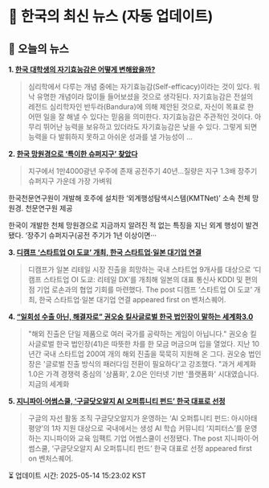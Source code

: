 # 📢 한국의 최신 뉴스 (자동 업데이트)

## 📰 오늘의 뉴스
**1. [한국 대학생의 자기효능감은 어떻게 변해왔을까?](https://ppss.kr/archives/266958)**
> 심리학에서 다루는 개념 중에는 자기효능감(Self-efficacy)이라는 것이 있다. 워낙 유명한 개념이라 많이들 들어보셨을 것으로 생각된다. 자기효능감은 전설의 레전드 심리학자인 반두라(Bandura)에 의해 제안된 것으로, 자신이 목표로 한 어떤 일을 잘 해낼 수 있다는 믿음을 의미한다.    자기효능감은 주관적인 것이다. 아무리 뛰어난 능력을 보유하고 있더라도 자기효능감은 낮을 수 있다. 그렇게 되면 능력을 다 발휘하지 못하고 아쉬운 성과를 낼 가능성이 …

**2. [한국 망원경으로 ‘특이한 슈퍼지구’ 찾았다](https://www.khan.co.kr/article/202504250300001)**
> 지구에서 1만4000광년 우주에 존재
공전주기 40년…질량은 지구 1.3배
장주기 슈퍼지구 가운데 가장 가벼워

한국천문연구원이 개발해 호주에 설치한 ‘외계행성탐색시스템(KMTNet)’ 소속 천체 망원경. 천문연구원 제공

한국이 개발한 천체 망원경으로 지금까지 알려진 적 없는 특징을 지닌 외계 행성이 발견됐다. ‘장주기 슈퍼지구(공전 주기가 1년 이상이면···

**3. [디캠프 ‘스타트업 OI 도쿄’ 개최, 한국 스타트업·일본 대기업 연결](https://www.venturesquare.net/966100)**
> 디캠프가 일본 리테일 시장 진출을 희망하는 국내 스타트업 9개사를 대상으로 ‘디캠프 스타트업 OI 도쿄: 리테일 DX’를 개최해 일본의 대표 통신사 KDDI 및 편의점 기업 로손과의 협업 기회를 마련했다.
The post 디캠프 ‘스타트업 OI 도쿄’ 개최, 한국 스타트업·일본 대기업 연결 appeared first on 벤처스퀘어.

**4. [“일회성 수출 아닌, 해결자로” 권오숭 킬사글로벌 한국 법인장이 말하는 세계화3.0](https://www.venturesquare.net/966117)**
> "해외 진출은 단일 제품으로 여러 국가를 공략하는 게임이 아닙니다." 권오숭 킬사글로벌 한국 법인장(41)은 따뜻한 차를 한 모금 머금으며 입을 열었다. 지난 10년간 국내 스타트업 200여 개의 해외 진출을 묵묵히 지원해 온 그다. 권오숭 법인장은 '글로벌 진출 방식의 패러다임 전환이 필요하다'고 강조했다. "과거 세계화 1.0은 가격 경쟁력 중심의 '상품화', 2.0은 인터넷 기반 '플랫폼화' 시대였습니다. 지금의 세계화

**5. [지니파이·어썸스쿨, ‘구글닷오알지 AI 오퍼튜니티 펀드’ 한국 대표로 선정](https://www.venturesquare.net/967686)**
> 구글의 자선 활동 조직 구글닷오알지가 운영하는 ‘AI 오퍼튜니티 펀드: 아시아태평양’의 1차 지원 대상으로 국내에서는 생성 AI 학습 커뮤니티 ‘지피터스’를 운영하는 지니파이와 교육 임팩트 기업 어썸스쿨이 선정됐다.
The post 지니파이·어썸스쿨, ‘구글닷오알지 AI 오퍼튜니티 펀드’ 한국 대표로 선정 appeared first on 벤처스퀘어.


⏳ 업데이트 시간: 2025-05-14 15:23:02 KST
